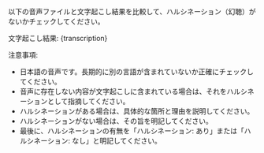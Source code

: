 以下の音声ファイルと文字起こし結果を比較して、ハルシネーション（幻聴）がないかチェックしてください。

文字起こし結果:
{transcription}

注意事項:
- 日本語の音声です。長期的に別の言語が含まれていないか正確にチェックしてください。
- 音声に存在しない内容が文字起こしに含まれている場合は、それをハルシネーションとして指摘してください。
- ハルシネーションがある場合は、具体的な箇所と理由を説明してください。
- ハルシネーションがない場合は、その旨を明記してください。
- 最後に、ハルシネーションの有無を「ハルシネーション: あり」または「ハルシネーション: なし」と明記してください。
